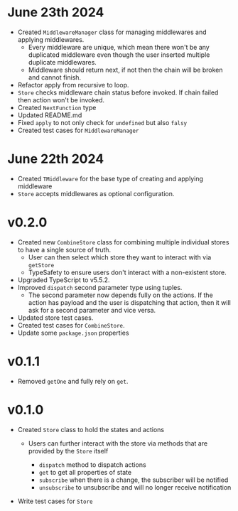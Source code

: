 # June 23th 2024

- Created `MiddlewareManager` class for managing middlewares and applying middlewares.
  - Every middleware are unique, which mean there won't be any duplicated middleware even though the user inserted multiple duplicate middlewares.
  - Middleware should return next, if not then the chain will be broken and cannot finish.
- Refactor apply from recursive to loop.
- `Store` checks middleware chain status before invoked. If chain failed then action won't be invoked.
- Created `NextFunction` type
- Updated README.md
- Fixed `apply` to not only check for `undefined` but also `falsy`
- Created test cases for `MiddlewareManager`

# June 22th 2024

- Created `TMiddleware` for the base type of creating and applying middleware
- `Store` accepts middlewares as optional configuration.

# v0.2.0

- Created new `CombineStore` class for combining multiple individual stores to have a single source of truth.
  - User can then select which store they want to interact with via `getStore`
  - TypeSafety to ensure users don't interact with a non-existent store.
- Upgraded TypeScript to v5.5.2.
- Improved `dispatch` second parameter type using tuples.
  - The second parameter now depends fully on the actions. If the action has payload and the user is dispatching that action, then it will ask for a second parameter and vice versa.
- Updated store test cases.
- Created test cases for `CombineStore`.
- Update some `package.json` properties

# v0.1.1

- Removed `getOne` and fully rely on `get`.

# v0.1.0

- Created `Store` class to hold the states and actions

  - Users can further interact with the store via methods that are provided by the `Store` itself

    - `dispatch` method to dispatch actions
    - `get` to get all properties of state
    - `subscribe` when there is a change, the subscriber will be notified
    - `unsubscribe` to unsubscribe and will no longer receive notification

- Write test cases for `Store`
